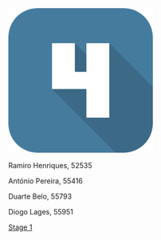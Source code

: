 <img src="Logo.png" alt="hi" class="inline"/>

Ramiro Henriques, 52535

António Pereira, 55416

Duarte Belo, 55793

Diogo Lages, 55951

<a href="G_06_Stage1.pdf">Stage 1</a><br>